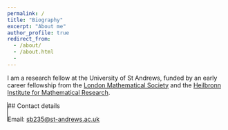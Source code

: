 ```yaml
---
permalink: /
title: "Biography"
excerpt: "About me"
author_profile: true
redirect_from:
  - /about/
  - /about.html
  -
---
```


I am a research fellow at the University of St Andrews, funded by an early career fellowship from the [London Mathematical Society](https://www.lms.ac.uk/) and the [Heilbronn Institute for Mathematical Research](https://heilbronn.ac.uk/).    
<head>
<style>
div.vertical-line{
    width: 1px; /* Line width */
    background-color: black; /* Line color */
    height: 100%; /* Override in-line if you want specific height. */
    float: left; /* Causes the line to float to left of content.
      You can instead use position:absolute or display:inline-block
      if this fits better with your design */
  }

</style>
</head>

<div class="vertical-line" style="height: 45px;"></div>
## Contact details

Email: sb235@st-andrews.ac.uk
